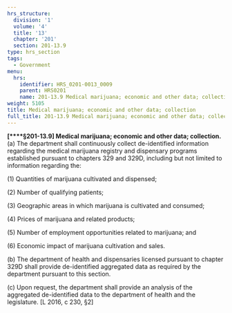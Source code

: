 ```yaml
---
hrs_structure:
  division: '1'
  volume: '4'
  title: '13'
  chapter: '201'
  section: 201-13.9
type: hrs_section
tags:
  - Government
menu:
  hrs:
    identifier: HRS_0201-0013_0009
    parent: HRS0201
    name: 201-13.9 Medical marijuana; economic and other data; collection
weight: 5105
title: Medical marijuana; economic and other data; collection
full_title: 201-13.9 Medical marijuana; economic and other data; collection
---
```

**[****§201-13.9] Medical marijuana; economic and other data; collection.** (a) The department shall continuously collect de-identified information regarding the medical marijuana registry and dispensary programs established pursuant to chapters 329 and 329D, including but not limited to information regarding the:

(1) Quantities of marijuana cultivated and dispensed;

(2) Number of qualifying patients;

(3) Geographic areas in which marijuana is cultivated and consumed;

(4) Prices of marijuana and related products;

(5) Number of employment opportunities related to marijuana; and

(6) Economic impact of marijuana cultivation and sales.

(b) The department of health and dispensaries licensed pursuant to chapter 329D shall provide de-identified aggregated data as required by the department pursuant to this section.

(c) Upon request, the department shall provide an analysis of the aggregated de-identified data to the department of health and the legislature. [L 2016, c 230, §2]